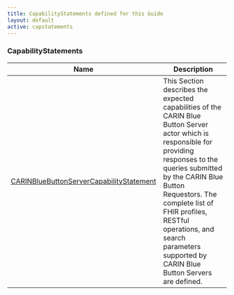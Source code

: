 ```yaml
---
title: CapabilityStatements defined for this Guide
layout: default
active: capstatements
---
```


<!-- { :.no_toc } -->

<!-- TOC  the css styling for this is \pages\assets\css\project.css under 'markdown-toc'-->

<!-- * Do not remove this line (it will not be displayed)
{:toc} -->

<!-- end TOC -->

### CapabilityStatements

<table>
<thead>
<tr>
<th>Name</th>
<th>Description</th>
</tr>
</thead>
<tbody>
<tr>
<td><a href="CapabilityStatement-carin-bb-server.html">CARINBlueButtonServerCapabilityStatement</a></td>
<td>This Section describes the expected capabilities of the CARIN Blue Button Server actor which is responsible for providing responses to the queries submitted by the CARIN Blue Button Requestors. The complete list of FHIR profiles, RESTful operations, and search parameters supported by CARIN Blue Button Servers are defined.</td>
</tr>
</tbody>
</table>
